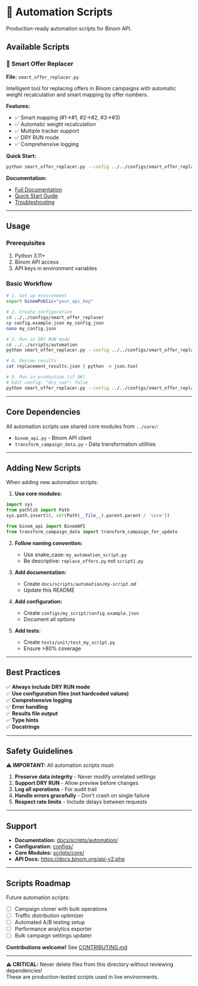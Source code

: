 # 🤖 Automation Scripts

Production-ready automation scripts for Binom API.

## Available Scripts

### 🔄 Smart Offer Replacer

**File:** `smart_offer_replacer.py`

Intelligent tool for replacing offers in Binom campaigns with automatic weight recalculation and smart mapping by offer numbers.

**Features:**
- ✅ Smart mapping (#1→#1, #2→#2, #3→#3)
- ✅ Automatic weight recalculation
- ✅ Multiple tracker support
- ✅ DRY RUN mode
- ✅ Comprehensive logging

**Quick Start:**
```bash
python smart_offer_replacer.py --config ../../configs/smart_offer_replacer/config.example.json
```

**Documentation:**
- [Full Documentation](../../docs/scripts/automation/smart-offer-replacer.md)
- [Quick Start Guide](../../docs/scripts/automation/quick-start.md)
- [Troubleshooting](../../docs/scripts/automation/troubleshooting.md)

---

## Usage

### Prerequisites

1. Python 3.11+
2. Binom API access
3. API keys in environment variables

### Basic Workflow

```bash
# 1. Set up environment
export binomPublic="your_api_key"

# 2. Create configuration
cd ../../configs/smart_offer_replacer
cp config.example.json my_config.json
nano my_config.json

# 3. Run in DRY RUN mode
cd ../../scripts/automation
python smart_offer_replacer.py --config ../../configs/smart_offer_replacer/my_config.json

# 4. Review results
cat replacement_results.json | python -m json.tool

# 5. Run in production (if OK)
# Edit config: "dry_run": false
python smart_offer_replacer.py --config ../../configs/smart_offer_replacer/my_config.json
```

---

## Core Dependencies

All automation scripts use shared core modules from `../core/`:

- `binom_api.py` - Binom API client
- `transform_campaign_data.py` - Data transformation utilities

---

## Adding New Scripts

When adding new automation scripts:

1. **Use core modules:**
```python
import sys
from pathlib import Path
sys.path.insert(0, str(Path(__file__).parent.parent / 'core'))

from binom_api import BinomAPI
from transform_campaign_data import transform_campaign_for_update
```

2. **Follow naming convention:**
   - Use snake_case: `my_automation_script.py`
   - Be descriptive: `replace_offers.py` not `script1.py`

3. **Add documentation:**
   - Create `docs/scripts/automation/my-script.md`
   - Update this README

4. **Add configuration:**
   - Create `configs/my_script/config.example.json`
   - Document all options

5. **Add tests:**
   - Create `tests/unit/test_my_script.py`
   - Ensure >80% coverage

---

## Best Practices

✅ **Always include DRY RUN mode**  
✅ **Use configuration files (not hardcoded values)**  
✅ **Comprehensive logging**  
✅ **Error handling**  
✅ **Results file output**  
✅ **Type hints**  
✅ **Docstrings**  

---

## Safety Guidelines

⚠️ **IMPORTANT:** All automation scripts must:

1. **Preserve data integrity** - Never modify unrelated settings
2. **Support DRY RUN** - Allow preview before changes
3. **Log all operations** - For audit trail
4. **Handle errors gracefully** - Don't crash on single failure
5. **Respect rate limits** - Include delays between requests

---

## Support

- **Documentation:** [docs/scripts/automation/](../../docs/scripts/automation/)
- **Configuration:** [configs/](../../configs/)
- **Core Modules:** [scripts/core/](../core/)
- **API Docs:** https://docs.binom.org/api-v2.php

---

## Scripts Roadmap

Future automation scripts:

- [ ] Campaign cloner with bulk operations
- [ ] Traffic distribution optimizer
- [ ] Automated A/B testing setup
- [ ] Performance analytics exporter
- [ ] Bulk campaign settings updater

**Contributions welcome!** See [CONTRIBUTING.md](../../CONTRIBUTING.md)

---

**⚠️ CRITICAL:** Never delete files from this directory without reviewing dependencies!  
These are production-tested scripts used in live environments.

